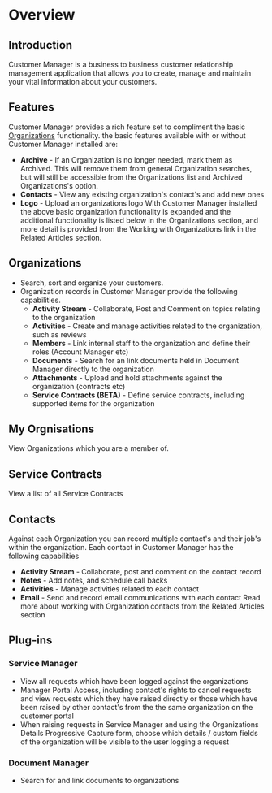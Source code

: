 # Overview

## Introduction

Customer Manager is a business to business customer relationship management application that allows you to create, manage and maintain your vital information about your customers.

## Features

Customer Manager provides a rich feature set to compliment the basic [Organizations](/data-imports-guide/customer-manager/organizations) functionality. the basic features available with or without Customer Manager installed are:

- **Archive** - If an Organization is no longer needed, mark them as Archived. This will remove them from general Organization searches, but will still be accessible from the Organizations list and Archived Organizations's option.
- **Contacts** - View any existing organization's contact's and add new ones
- **Logo** - Upload an organizations logo
With Customer Manager installed the above basic organization functionality is expanded and the additional functionality is listed below in the Organizations section, and more detail is provided from the Working with Organizations link in the Related Articles section.

## Organizations

- Search, sort and organize your customers.
- Organization records in Customer Manager provide the following capabilities.
    - **Activity Stream** - Collaborate, Post and Comment on topics relating to the organization
    - **Activities** - Create and manage activities related to the organization, such as reviews
    - **Members** - Link internal staff to the organization and define their roles (Account Manager etc)
    - **Documents** - Search for an link documents held in Document Manager directly to the organization
    - **Attachments** - Upload and hold attachments against the organization (contracts etc)
    - **Service Contracts (BETA)** - Define service contracts, including supported items for the organization

## My Orgnisations

View Organizations which you are a member of.

## Service Contracts

View a list of all Service Contracts

## Contacts

Against each Organization you can record multiple contact's and their job's within the organization. Each contact in Customer Manager has the following capabilities

- **Activity Stream** - Collaborate, post and comment on the contact record
- **Notes** - Add notes, and schedule call backs
- **Activities** - Manage activities related to each contact
- **Email** - Send and record email communications with each contact
Read more about working with Organization contacts from the Related Articles section

## Plug-ins
### Service Manager
- View all requests which have been logged against the organizations
- Manager Portal Access, including contact's rights to cancel requests and view requests which they have raised directly or those which have been raised by other contact's from the the same organization on the customer portal
- When raising requests in Service Manager and using the Organizations Details Progressive Capture form, choose which details / custom fields of the organization will be visible to the user logging a request

### Document Manager
- Search for and link documents to organizations
